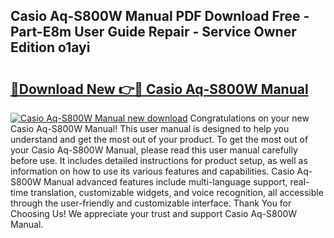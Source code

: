 ## Casio Aq-S800W Manual PDF Download Free - Part-E8m User Guide Repair - Service Owner Edition o1ayi

# <h2><a href="http://cf19842.oget.top/?id=Casio+Aq-S800W+Manual">🔗Download New 👉🔴 Casio Aq-S800W Manual</a></h2>

[![Casio Aq-S800W Manual new download](https://i.imgur.com/5g1atiW.png)](http://cf19842.oget.top/?id=Casio+Aq-S800W+Manual)
Congratulations on your new Casio Aq-S800W Manual! This user manual is designed to help you understand and get the most out of your product. To get the most out of your Casio Aq-S800W Manual, please read this user manual carefully before use. It includes detailed instructions for product setup, as well as information on how to use its various features and capabilities. Casio Aq-S800W Manual advanced features include multi-language support, real-time translation, customizable widgets, and voice recognition, all accessible through the user-friendly and customizable interface. Thank You for Choosing Us! We appreciate your trust and support Casio Aq-S800W Manual.
